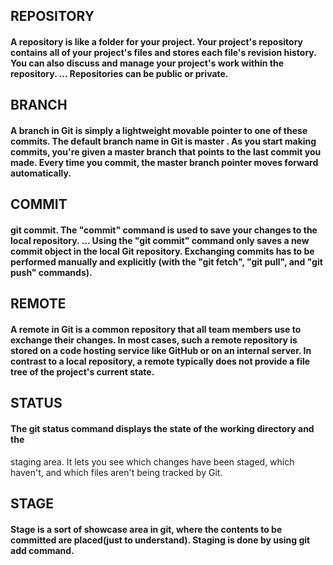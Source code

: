 ## REPOSITORY
#### A repository is like a folder for your project. Your project's repository contains all of your project's files and stores each file's revision history. You can also discuss and manage your project's work within the repository. ... Repositories can be public or private.

## BRANCH
#### A branch in Git is simply a lightweight movable pointer to one of these commits. The default branch name in Git is master . As you start making commits, you're given a master branch that points to the last commit you made. Every time you commit, the master branch pointer moves forward automatically.

## COMMIT
#### git commit. The "commit" command is used to save your changes to the local repository. ... Using the "git commit" command only saves a new commit object in the local Git repository. Exchanging commits has to be performed manually and explicitly (with the "git fetch", "git pull", and "git push" commands).

## REMOTE
#### A remote in Git is a common repository that all team members use to exchange their changes. In most cases, such a remote repository is stored on a code hosting service like GitHub or on an internal server. In contrast to a local repository, a remote typically does not provide a file tree of the project's current state.

## STATUS
#### The git status command displays the state of the working directory and the
staging area. It lets you see which changes have been staged, which haven't,
and which files aren't being tracked by Git.

## STAGE
#### Stage is a sort of showcase area in git, where the contents to be committed are placed(just to understand). Staging is done by using git add command.